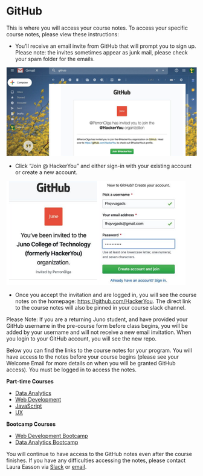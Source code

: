 # GitHub

This is where you will access your course notes. To access your specific course notes, please view these instructions:

- You’ll receive an email invite from GitHub that will prompt you to sign up. Please note: the invites sometimes appear as junk mail, please check your spam folder for the emails.

![email invite to GitHub](./assets/GitHub-1.png)

- Click “Join @ HackerYou” and either sign-in with your existing account or create a new account.

![GitHub login page](./assets/GitHub-2.png)

- Once you accept the invitation and are logged in, you will see the course notes on the homepage: https://github.com/HackerYou. The direct link to the course notes will also be pinned in your course slack channel. 

Please Note: If you are a returning Juno student, and have provided your GitHub username in the pre-course form before class begins, you will be added by your username and will not receive a new email invitation. When you login to your GitHub account, you will see the new repo.

Below you can find the links to the course notes for your program. You will have access to the notes before your course begins (please see your Welcome Email for more details on when you will be granted GitHub access). You must be logged in to access the notes. 

**Part-time Courses**
- [Data Analytics](https://github.com/HackerYou/con-ed-data-foundations)
- [Web Development](https://github.com/HackerYou/con-ed-web-dev)
- [JavaScript](https://github.com/HackerYou/con-ed-javascript)
- [UX](https://github.com/HackerYou/con-ed-ux)

**Bootcamp Courses**
- [Web Development Bootcamp](https://github.com/HackerYou/bootcamp-notes)
- [Data Analytics Bootcamp](https://github.com/HackerYou/data-bootcamp-notes)

You will continue to have access to the GitHub notes even after the course finishes. If you have any difficulties accessing the notes, please contact Laura Easson via [Slack](https://junocollege.slack.com/team/U01JN7E8ELE) or [email](mailto:laura.easson@junocollege.com).
